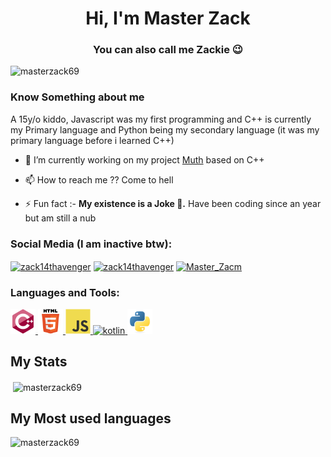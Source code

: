 <h1 align="center">Hi, I'm Master Zack</h1>
<h3 align="center">You can also call me Zackie 😉</h3>

<p align="left"> <img src="https://komarev.com/ghpvc/?username=masterzack69&label=Profile%20views&color=0e75b6&style=flat" alt="masterzack69" /> </p>

<h3> Know Something about me </h3>
A 15y/o kiddo, Javascript was my first programming and C++ is currently my Primary language and Python being my secondary language (it was my primary language before i learned C++)

- 🔭 I’m currently working on my project [Muth](https://github.com/MasterZack69/Muth) based on C++ 

- 📫 How to reach me ?? Come to hell 

- ⚡ Fun fact :- **My existence is a Joke 🙂.** Have been coding since an year but am still a nub

<h3 align="left">Social Media (I am inactive btw):</h3>
<p align="left">
<a href="https://twitter.com/zack14thavenger" target="blank"><img align="center" src="https://raw.githubusercontent.com/rahuldkjain/github-profile-readme-generator/master/src/images/icons/Social/twitter.svg" alt="zack14thavenger" height="30" width="40" /></a>
<a href="https://instagram.com/zack14thavenger" target="blank"><img align="center" src="https://raw.githubusercontent.com/rahuldkjain/github-profile-readme-generator/master/src/images/icons/Social/instagram.svg" alt="zack14thavenger" height="30" width="40" /></a>
<a href="https://www.reddit.com/user/Master_Zack" target="blank"><img align="center" src="https://raw.githubusercontent.com/rahuldkjain/github-profile-readme-generator/master/src/images/icons/Social/reddit.svg" alt="Master_Zacm" height ="30" width="40" /> </a>
</p>

<h3 align="left">Languages and Tools:</h3>
<p align="left"> <a href="https://www.w3schools.com/cpp/" target="_blank" rel="noreferrer"> <img src="https://raw.githubusercontent.com/devicons/devicon/master/icons/cplusplus/cplusplus-original.svg" alt="cplusplus" width="40" height="40"/> </a> <a href="https://www.w3.org/html/" target="_blank" rel="noreferrer"> <img src="https://raw.githubusercontent.com/devicons/devicon/master/icons/html5/html5-original-wordmark.svg" alt="html5" width="40" height="40"/> </a> <a href="https://developer.mozilla.org/en-US/docs/Web/JavaScript" target="_blank" rel="noreferrer"> <img src="https://raw.githubusercontent.com/devicons/devicon/master/icons/javascript/javascript-original.svg" alt="javascript" width="40" height="40"/> </a> <a href="https://kotlinlang.org" target="_blank" rel="noreferrer"> <img src="https://www.vectorlogo.zone/logos/kotlinlang/kotlinlang-icon.svg" alt="kotlin" width="40" height="40"/> </a> <a href="https://www.python.org" target="_blank" rel="noreferrer"> <img src="https://raw.githubusercontent.com/devicons/devicon/master/icons/python/python-original.svg" alt="python" width="40" height="40"/> </a> </p>


<h2>My Stats</h2>
<p>&nbsp;<img align="center" src="https://github-readme-stats.vercel.app/api?username=masterzack69&show_icons=true&locale=en" alt="masterzack69" /></p>

<h2> My Most used languages </h2>
<p><img align="left" src="https://github-readme-stats.vercel.app/api/top-langs?username=masterzack69&show_icons=true&locale=en&layout=compact" alt="masterzack69" /></p>
<br>




